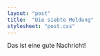 ```yaml
---
layout: "post"
title:  "Die siebte Meldung"
stylesheet: "post.css"
---
```


Das ist eine gute Nachricht!